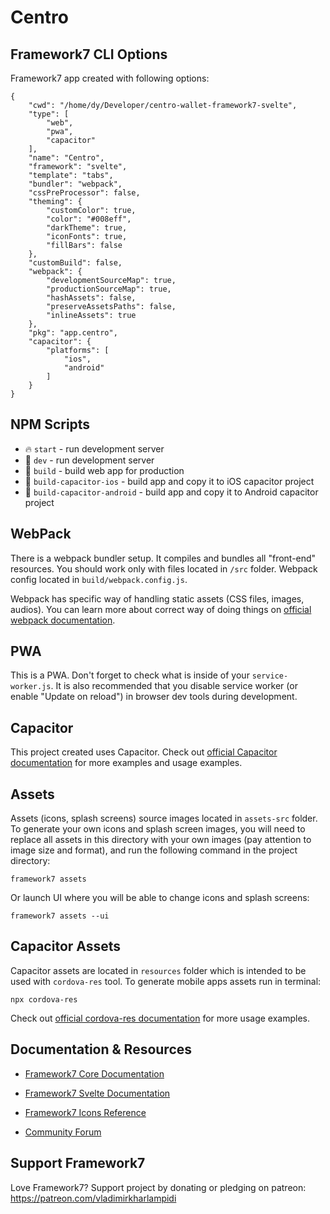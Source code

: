 # Centro

## Framework7 CLI Options

Framework7 app created with following options:

```
{
	"cwd": "/home/dy/Developer/centro-wallet-framework7-svelte",
	"type": [
		"web",
		"pwa",
		"capacitor"
	],
	"name": "Centro",
	"framework": "svelte",
	"template": "tabs",
	"bundler": "webpack",
	"cssPreProcessor": false,
	"theming": {
		"customColor": true,
		"color": "#008eff",
		"darkTheme": true,
		"iconFonts": true,
		"fillBars": false
	},
	"customBuild": false,
	"webpack": {
		"developmentSourceMap": true,
		"productionSourceMap": true,
		"hashAssets": false,
		"preserveAssetsPaths": false,
		"inlineAssets": true
	},
	"pkg": "app.centro",
	"capacitor": {
		"platforms": [
			"ios",
			"android"
		]
	}
}
```

## NPM Scripts

* 🔥 `start` - run development server
* 🔧 `dev` - run development server
* 🔧 `build` - build web app for production
* 📱 `build-capacitor-ios` - build app and copy it to iOS capacitor project
* 📱 `build-capacitor-android` - build app and copy it to Android capacitor project

## WebPack

There is a webpack bundler setup. It compiles and bundles all "front-end" resources. You should work only with files located in `/src` folder. Webpack config located in `build/webpack.config.js`.

Webpack has specific way of handling static assets (CSS files, images, audios). You can learn more about correct way of doing things on [official webpack documentation](https://webpack.js.org/guides/asset-management/).

## PWA

This is a PWA. Don't forget to check what is inside of your `service-worker.js`. It is also recommended that you disable service worker (or enable "Update on reload") in browser dev tools during development.
## Capacitor

This project created uses Capacitor. Check out [official Capacitor documentation](https://capacitorjs.com) for more examples and usage examples.



## Assets

Assets (icons, splash screens) source images located in `assets-src` folder. To generate your own icons and splash screen images, you will need to replace all assets in this directory with your own images (pay attention to image size and format), and run the following command in the project directory:

```
framework7 assets
```

Or launch UI where you will be able to change icons and splash screens:

```
framework7 assets --ui
```

## Capacitor Assets

Capacitor assets are located in `resources` folder which is intended to be used with `cordova-res` tool. To generate  mobile apps assets run in terminal:
```
npx cordova-res
```

Check out [official cordova-res documentation](https://github.com/ionic-team/cordova-res) for more usage examples.

## Documentation & Resources

* [Framework7 Core Documentation](https://framework7.io/docs/)


* [Framework7 Svelte Documentation](https://framework7.io/svelte/)
* [Framework7 Icons Reference](https://framework7.io/icons/)
* [Community Forum](https://forum.framework7.io)

## Support Framework7

Love Framework7? Support project by donating or pledging on patreon:
https://patreon.com/vladimirkharlampidi